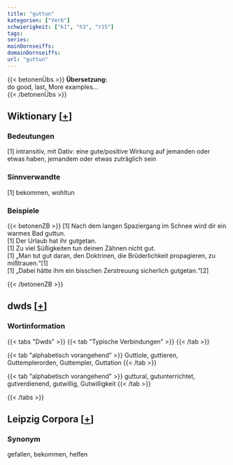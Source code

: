 ```yaml
---
title: "guttun"
kategorien: ["Verb"]
schwierigkeit: ["k1", "h3", "r15"]
tags:
series:
mainDornseiffs:
domainDornseiffs:
url: "guttun"
---
```


{{< betonenÜbs >}}
**Übersetzung:**  
do good, last, More examples...  
{{< /betonenÜbs >}}

## Wiktionary [[+](https://de.wiktionary.org/wiki/guttun)]

### Bedeutungen
[1] intransitiv, mit Dativ: eine gute/positive Wirkung auf jemanden oder etwas haben, jemandem oder etwas zuträglich sein  

### Sinnverwandte
[1] bekommen, wohltun  

### Beispiele
{{< betonenZB >}}
[1] Nach dem langen Spaziergang im Schnee wird dir ein warmes Bad guttun.  
[1] Der Urlaub hat ihr gutgetan.  
[1] Zu viel Süßigkeiten tun deinen Zähnen nicht gut.  
[1] „Man tut gut daran, den Doktrinen, die Brüderlichkeit propagieren, zu mißtrauen.“[1]  
[1] „Dabei hätte ihm ein bisschen Zerstreuung sicherlich gutgetan.“[2]  

{{< /betonenZB >}}


## dwds [[+](https://www.dwds.de/wb/guttun)]

### Wortinformation
{{< tabs "Dwds" >}}
{{< tab "Typische Verbindungen" >}}
{{< /tab >}}

{{< tab "alphabetisch vorangehend" >}}
Guttiole, guttieren, Guttemplerorden, Guttempler, Guttation
{{< /tab >}}

{{< tab "alphabetisch vorangehend" >}}
guttural, gutunterrichtet, gutverdienend, gutwillig, Gutwilligkeit
{{< /tab >}}

{{< /tabs >}}

## Leipzig Corpora [[+](https://corpora.uni-leipzig.de/en/res?word=guttun&corpusId=deu_newscrawl-public_2018)]


### Synonym
gefallen, bekommen, helfen

